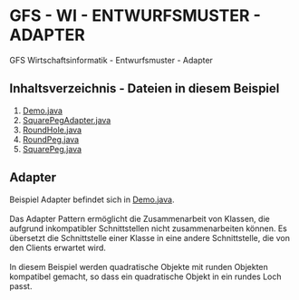 # GFS - WI - ENTWURFSMUSTER - ADAPTER
GFS Wirtschaftsinformatik - Entwurfsmuster - Adapter

## Inhaltsverzeichnis - Dateien in diesem Beispiel
1. [Demo.java](./Demo.java)
2. [SquarePegAdapter.java](./adapters/SquarePegAdapter.java)
3. [RoundHole.java](./round/RoundHole.java)
4. [RoundPeg.java](./round/RoundPeg.java)
5. [SquarePeg.java](./square/SquarePeg.java)

## <h2>Adapter</h2>
Beispiel Adapter befindet sich in [Demo.java](./Demo.java). 
</br></br>
Das Adapter Pattern ermöglicht die Zusammenarbeit von Klassen, die aufgrund inkompatibler Schnittstellen nicht zusammenarbeiten können. Es übersetzt die Schnittstelle einer Klasse in eine andere Schnittstelle, die von den Clients erwartet wird.
</br></br>
In diesem Beispiel werden quadratische Objekte mit runden Objekten kompatibel gemacht, so dass ein quadratische Objekt in ein rundes Loch passt.
